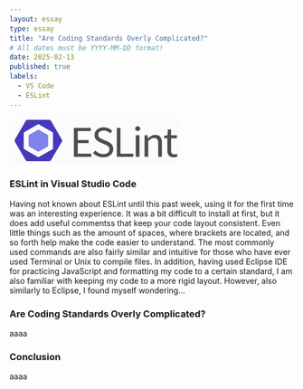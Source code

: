 ```yaml
---
layout: essay
type: essay
title: "Are Coding Standards Overly Complicated?"
# All dates must be YYYY-MM-DD format!
date: 2025-02-13
published: true
labels:
  - VS Code
  - ESLint
---
```


<img width="300px" class="rounded float-end pe-4" src="../img/cotton/eslint.png">

### ESLint in Visual Studio Code
Having not known about ESLint until this past week, using it for the first time was an interesting experience. It was a bit difficult to install at first, but it does add useful commentss that keep your code layout consistent. Even little things such as the amount of spaces, where brackets are located, and so forth help make the code easier to understand. The most commonly used commands are also fairly similar and intuitive for those who have ever used Terminal or Unix to compile files. In addition, having used Eclipse IDE for practicing JavaScript and formatting my code to a certain standard, I am also familiar with keeping my code to a more rigid layout. However, also similarly to Eclipse, I found myself wondering...

### Are Coding Standards Overly Complicated?
aaaa

### Conclusion
aaaa
